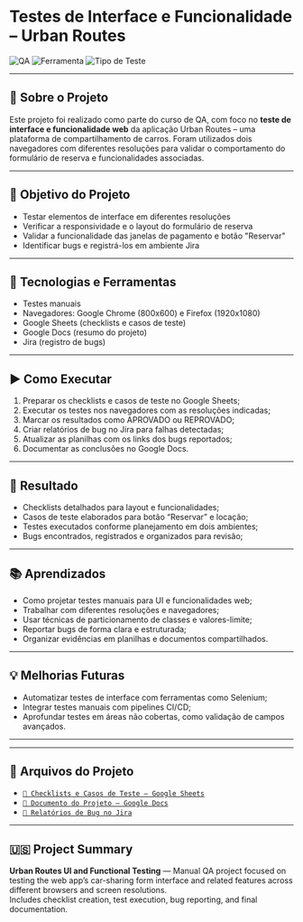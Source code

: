 # Testes de Interface e Funcionalidade – Urban Routes

![QA](https://img.shields.io/badge/Testes-Manuais-blue)
![Ferramenta](https://img.shields.io/badge/Google%20Sheets-Test%20Management-green)
![Tipo de Teste](https://img.shields.io/badge/Testes-Funcionais%20e%20de%20Interface-lightgrey)

---

## 📌 Sobre o Projeto

Este projeto foi realizado como parte do curso de QA, com foco no **teste de interface e funcionalidade web** da aplicação Urban Routes – uma plataforma de compartilhamento de carros. Foram utilizados dois navegadores com diferentes resoluções para validar o comportamento do formulário de reserva e funcionalidades associadas.

---

## 🎯 Objetivo do Projeto

- Testar elementos de interface em diferentes resoluções
- Verificar a responsividade e o layout do formulário de reserva
- Validar a funcionalidade das janelas de pagamento e botão "Reservar"
- Identificar bugs e registrá-los em ambiente Jira

---

## 🔧 Tecnologias e Ferramentas

- Testes manuais
- Navegadores: Google Chrome (800x600) e Firefox (1920x1080)
- Google Sheets (checklists e casos de teste)
- Google Docs (resumo do projeto)
- Jira (registro de bugs)

---

## ▶️ Como Executar

1. Preparar os checklists e casos de teste no Google Sheets;  
2. Executar os testes nos navegadores com as resoluções indicadas;  
3. Marcar os resultados como APROVADO ou REPROVADO;  
4. Criar relatórios de bug no Jira para falhas detectadas;  
5. Atualizar as planilhas com os links dos bugs reportados;  
6. Documentar as conclusões no Google Docs.

---

## 🧾 Resultado

- Checklists detalhados para layout e funcionalidades;  
- Casos de teste elaborados para botão “Reservar” e locação;  
- Testes executados conforme planejamento em dois ambientes;  
- Bugs encontrados, registrados e organizados para revisão;

---

## 📚 Aprendizados

- Como projetar testes manuais para UI e funcionalidades web;  
- Trabalhar com diferentes resoluções e navegadores;  
- Usar técnicas de particionamento de classes e valores-limite;  
- Reportar bugs de forma clara e estruturada;  
- Organizar evidências em planilhas e documentos compartilhados.

---

## 💡 Melhorias Futuras

- Automatizar testes de interface com ferramentas como Selenium;  
- Integrar testes manuais com pipelines CI/CD;  
- Aprofundar testes em áreas não cobertas, como validação de campos avançados.

---

---

## 📁 Arquivos do Projeto

- [`📄 Checklists e Casos de Teste – Google Sheets`](https://docs.google.com/spreadsheets/d/1lp4nFC3xP73r0NDBJAYL_gqjJ5dlNzLB/edit?usp=sharing&ouid=117698170295509867083&rtpof=true&sd=true)  
- [`📝 Documento do Projeto – Google Docs`](https://docs.google.com/document/d/1WrHRbnV7a3M6LZGD-tikFguK_fW8n3TH/edit?usp=sharing&ouid=117698170295509867083&rtpof=true&sd=true)  
- [`🐞 Relatórios de Bug no Jira`](https://celiadepaivabruno.atlassian.net/jira/software/c/projects/S3/issues)

---


## 🇺🇸 Project Summary

**Urban Routes UI and Functional Testing** — Manual QA project focused on testing the web app’s car-sharing form interface and related features across different browsers and screen resolutions.  
Includes checklist creation, test execution, bug reporting, and final documentation.
